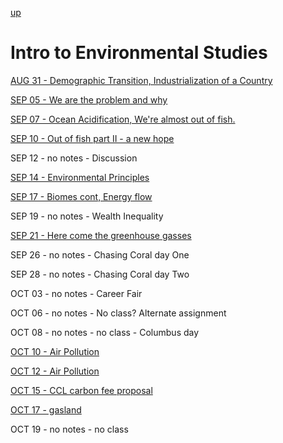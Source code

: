 [up](../../index.md)

# Intro to Environmental Studies

[AUG 31 - Demographic Transition, Industrialization of a Country](./notes/AUG31.md)

[SEP 05 - We are the problem and why](./notes/SEP05.md)

[SEP 07 - Ocean Acidification, We're almost out of fish.](./notes/SEP07.md)

[SEP 10 - Out of fish part II - a new hope](./notes/SEP10.md)

SEP 12 - no notes - Discussion

[SEP 14 - Environmental Principles](./notes/SEP14.md)

[SEP 17 - Biomes cont, Energy flow](./notes/SEP17.md)

SEP 19 - no notes - Wealth Inequality

[SEP 21 - Here come the greenhouse gasses](./notes/SEP21.md)

SEP 26 - no notes - Chasing Coral day One

SEP 28 - no notes - Chasing Coral day Two

OCT 03 - no notes - Career Fair

OCT 06 - no notes - No class? Alternate assignment

OCT 08 - no notes - no class - Columbus day

[OCT 10 - Air Pollution](./notes/OCT10.md)

[OCT 12 - Air Pollution](./notes/OCT12.md)

[OCT 15 - CCL carbon fee proposal](./notes/OCT15.md)

[OCT 17 - gasland](./notes/OCT17.md)

OCT 19 - no notes - no class
